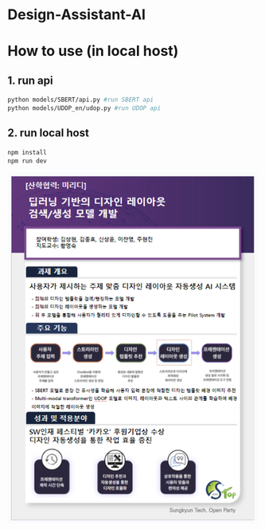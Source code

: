 # Design-Assistant-AI

# How to use (in local host)
## 1. run api
```bash
python models/SBERT/api.py #run SBERT api
python models/UDOP_en/udop.py #run UDOP api
```
## 2. run local host
```bash
npm install
npm run dev
```

![stop2023](img/stop2023.png)